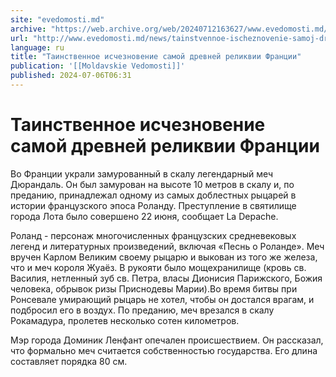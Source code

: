 ```yaml
---
site: "evedomosti.md"
archive: "https://web.archive.org/web/20240712163627/www.evedomosti.md/news/tainstvennoe-ischeznovenie-samoj-drevnej-relikvii-francii"
url: "http://www.evedomosti.md/news/tainstvennoe-ischeznovenie-samoj-drevnej-relikvii-francii"
language: ru
title: "Таинственное исчезновение самой древней реликвии Франции"
publication: '[[Moldavskie Vedomosti]]'
published: 2024-07-06T06:31
---
```


# Таинственное исчезновение самой древней реликвии Франции

Во Франции украли замурованный в скалу легендарный меч Дюрандаль. Он был замурован на высоте 10 метров в скалу и, по преданию, принадлежал одному из самых доблестных рыцарей в истории французского эпоса Роланду. Преступление в святилище города Лота было совершено 22 июня, сообщает La Depache.

Роланд - персонаж многочисленных французских средневековых легенд и литературных произведений, включая «Песнь о Роланде». Меч вручен Карлом Великим своему рыцарю и выкован из того же железа, что и меч короля Жуаёз. В рукояти было мощехранилище (кровь св. Василия, нетленный зуб св. Петра, власы Дионисия Парижского, Божия человека, обрывок ризы Приснодевы Марии).Во время битвы при Ронсевале умирающий рыцарь не хотел, чтобы он достался врагам, и подбросил его в воздух. По преданию, меч врезался в скалу Рокамадура, пролетев несколько сотен километров.

Мэр города Доминик Ленфант опечален происшествием. Он рассказал, что формально меч считается собственностью государства. Его длина составляет порядка 80 см.